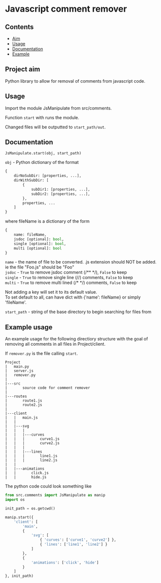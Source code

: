# Javascript comment remover

## Contents

* [Aim](#Project-aim)
* [Usage](#Usage)
* [Documentation](#Documentation)
* [Example](#Example-usage)

## Project aim

Python library to allow for removal of comments from javascript code.

## Usage

Import the module JsManipulate from src/comments.

Function ```start``` with runs the module.

Changed files will be outputted to ```start_path/out```.

## Documentation

```JsManipulate.start(obj, start_path)```

```obj``` - Python dictionary of the format
```python
{
    dirNoSubDir: [properties, ...],
    dirWithSubDir: [
        {
            subDir1: [properties, ...],
            subDir2: [properties, ...],
        },
        properties, ...
    ]
}
```
where fileName is a dictionary of the form
```python
{
    name: fileName,
    jsdoc [optional]: bool, 
    single [optional]: bool,
    multi [optional]: bool
}
```

```name``` - the name of file to be converted. .js extension should NOT be added. ie the file "Foo.js" should be "Foo" \
```jsdoc``` - ```True``` to remove jsdoc comment (/** \*/), ```False``` to keep \
```single``` - ```True``` to remove single line (//) comments, ```False``` to keep \
```multi``` - ```True``` to remove multi lined (/* */) comments, ```False``` to keep

Not adding a key will set it to its default value. \
To set default to all, can have dict with {'name': fileName} or simply 'fileName'.

```start_path``` - string of the base directory to begin searching for files from

## Example usage

An example usage for the following directiory structure with the goal of removing all comments in all files in Project/client. 

If ```remover.py``` is the file calling ```start```.

```
Project
|   main.py
|   server.js
|   remover.py
|
|---src
|       source code for comment remover   
|
|---routes
|       route1.js
|       route2.js
|
|---client
|   |   main.js
|   |
|   |---svg
|   |   |
|   |   |---curves   
|   |   |       curve1.js
|   |   |       curve2.js
|   |   |
|   |   |---lines
|   |   |       line1.js
|   |   |       line2.js
|   |   
|   |---animations
|   |       click.js
|   |       hide.js
```

The python code could look something like
```python
from src.comments import JsManipulate as manip
import os

init_path = os.getcwd()

manip.start({
    'client': [
        'main',
        {
            'svg': [
                { 'curves': ['curve1', 'curve2'] },
                { 'lines': ['line1', 'line2'] }
            ]
        },
        {
            'animations': ['click', 'hide']
        }
    ]
}, init_path)
```